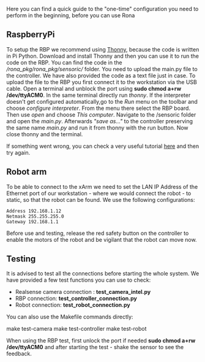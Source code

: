 Here you can find a quick guide to the "one-time" configuration you need to perform in the beginning, before you can use Rona

## RaspberryPi

To setup the RBP we recommend using [Thonny](https://thonny.org/), because the code is written in Pi Python. Download and install Thonny and then you can use it to run the code on the RBP. You can find the code in the */rona_pkg/rona_pkg/sensoric/* folder. You need to upload the main.py file to the controller. We have also provided the code as a text file just in case. To upload the file to the RBP you first connect it to the workstation via the USB cable. Open a terminal and unblock the port using **sudo chmod a+rw /dev/ttyACM0**. In the same terminal directly run *thonny*. If the interpreter doesn't get configured automatically,go to the *Run* menu on the toolbar and choose *configure interpreter*. From the menu there select the RBP board. Then use *open* and choose *This computer*. Navigate to the /sensoric folder and open the *main.py*. Afterwards *"save as..."* to the controller preserving the same name *main.py* and run it from thonny with the run button. Now close thonny and the terminal. 

If something went wrong, you can check a very useful tutorial [here](https://www.youtube.com/watch?v=L03jT5slWnw) and then try again.


## Robot arm

To be able to connect to the xArm we need to set the LAN IP Address of the Ethernet port of our workstation - where we would connect the robot - to static, so that the robot can be found. We use the following configurations:

    Address 192.168.1.12
    Netmask 255.255.255.0
    Gateway 192.168.1.1

Before use and testing, release the red safety button on the controller to enable the motors of the robot and be vigilant that the robot can move now.


## Testing

It is advised to test all the connections before starting the whole system. We have provided a few test functions you can use to check:

- Realsense camera connection : **test_camera_intel.py**
- RBP connection: **test_controller_connection.py**
- Robot connection: **test_robot_connection.py**

You can also use the Makefile commands directly:

make test-camera
make test-controller
make test-robot

When using the RBP test, first unlock the port if needed **sudo chmod a+rw /dev/ttyACM0** and after starting the test - shake the sensor to see the feedback.